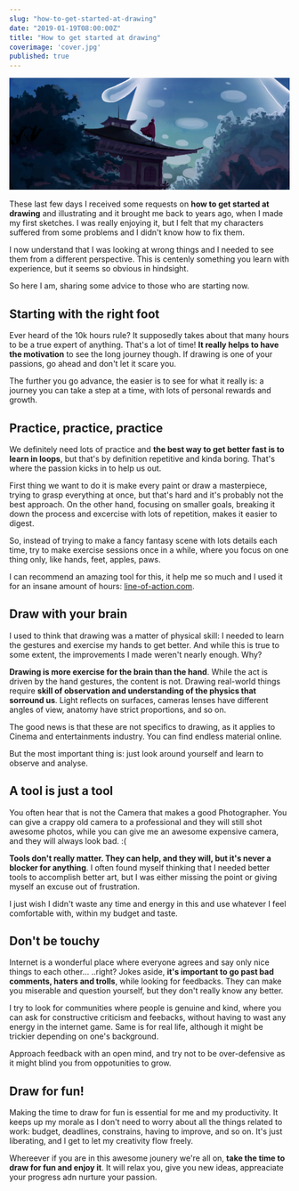 ```yaml
---
slug: "how-to-get-started-at-drawing"
date: "2019-01-19T08:00:00Z"
title: "How to get started at drawing"
coverimage: 'cover.jpg'
published: true
---
```


![Cover image](cover.jpg)

These last few days I received some requests on **how to get started at drawing** and illustrating and it brought me back to years ago, when I made my first sketches. I was really enjoying it, but I felt that my characters suffered from some problems and I didn't know how to fix them.

I now understand that I was looking at wrong things and I needed to see them from a different perspective. This is centenly something you learn with experience, but it seems so obvious in hindsight.

So here I am, sharing some advice to those who are starting now.

## Starting with the right foot

Ever heard of the 10k hours rule? It supposedly takes about that many hours to be a true expert of anything. That's a lot of time! **It really helps to have the motivation** to see the long journey though. If drawing is one of your passions, go ahead and don't let it scare you.

The further you go advance, the easier is to see for what it really is: a journey you can take a step at a time, with lots of personal rewards and growth.

## Practice, practice, practice

We definitely need lots of practice and **the best way to get better fast is to learn in loops**, but that's by definition repetitive and kinda boring. That's where the passion kicks in to help us out.

First thing we want to do it is make every paint or draw a masterpiece, trying to grasp everything at once, but that's hard and it's probably not the best approach. On the other hand, focusing on smaller goals, breaking it down the process and excercise with lots of repetition, makes it easier to digest.

So, instead of trying to make a fancy fantasy scene with lots details each time, try to make exercise sessions once in a while, where you focus on one thing only, like hands, feet, apples, paws.

I can recommend an amazing tool for this, it help me so much and I used it for an insane amount of hours: [line-of-action.com](https://line-of-action.com/).

## Draw with your brain

I used to think that drawing was a matter of physical skill: I needed to learn the gestures and exercise my hands to get better. And while this is true to some extent, the improvements I made weren't nearly enough. Why?

**Drawing is more exercise for the brain than the hand**. While the act is driven by the hand gestures, the content is not. Drawing real-world things require **skill of observation and understanding of the physics that sorround us**. Light reflects on surfaces, cameras lenses have different angles of view, anatomy have strict proportions, and so on.

The good news is that these are not specifics to drawing, as it applies to Cinema and entertainments industry. You can find endless material online.

But the most important thing is: just look around yourself and learn to observe and analyse.

## A tool is just a tool

You often hear that is not the Camera that makes a good Photographer. You can give a crappy old camera to a professional and they will still shot awesome photos, while you can give me an awesome expensive camera, and they will always look bad. :(

**Tools don't really matter. They can help, and they will, but it's never a blocker for anything**. I often found myself thinking that I needed better tools to accomplish better art, but I was either missing the point or giving myself an excuse out of frustration.

I just wish I didn't waste any time and energy in this and use whatever I feel comfortable with, within my budget and taste.

## Don't be touchy

Internet is a wonderful place where everyone agrees and say only nice things to each other... ..right? Jokes aside, **it's important to go past bad comments, haters and trolls**, while looking for feedbacks. They can make you miserable and question yourself, but they don't really know any better.

I try to look for communities where people is genuine and kind, where you can ask for constructive criticism and feebacks, without having to wast any energy in the internet game. Same is for real life, although it might be trickier depending on one's background.

Approach feedback with an open mind, and try not to be over-defensive as it might blind you from oppotunities to grow.

## Draw for fun!

Making the time to draw for fun is essential for me and my productivity. It keeps up my morale as I don't need to worry about all the things related to work: budget, deadlines, constrains, having to improve, and so on. It's just liberating, and I get to let my creativity flow freely.

Whereever if you are in this awesome jounery we're all on, **take the time to draw for fun and enjoy it**. It will relax you, give you new ideas, appreaciate your progress adn nurture your passion.
